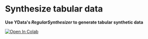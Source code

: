 # Synthesize tabular data

**Use YData's *RegularSynthesizer* to generate tabular synthetic data**

[![Open In Colab](https://colab.research.google.com/assets/colab-badge.svg)](https://pypi.org/project/ydata-sdk)
